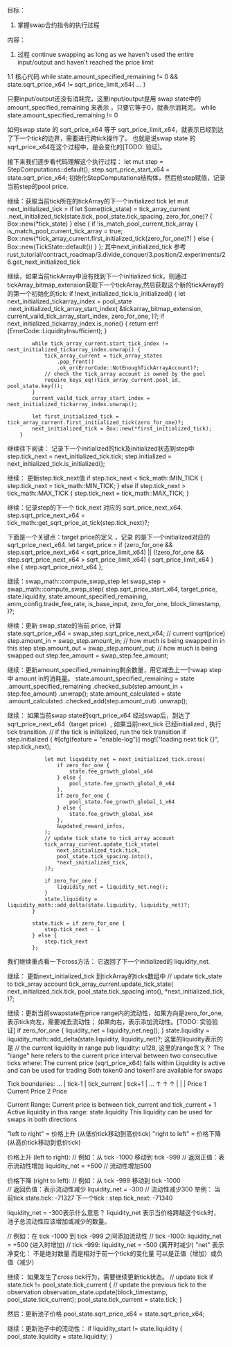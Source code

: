 目标：
1. 掌握swap合约指令的执行过程

内容：
1. 过程
continue swapping as long as we haven't used the entire input/output and haven't reached the price 
limit 

1.1 核心代码
 while state.amount_specified_remaining != 0 && state.sqrt_price_x64 != sqrt_price_limit_x64{
    ...
 }

只要input/output还没有消耗完，这里input/output是用 swap state中的amount_specified_remaining 来表示
，只要它等于0，就表示消耗完。 
while state.amount_specified_remaining != 0 

如何swap state 的 sqrt_price_x64 等于 sqrt_price_limit_x64，就表示已经到达了下一个tick的边界，需要进行跨tick操作了。 也就是说swap state 的 sqrt_price_x64在这个过程中，是会变化的[TODO: 验证]。 


接下来我们逐步看代码理解这个执行过程：
        let mut step = StepComputations::default();
        step.sqrt_price_start_x64 = state.sqrt_price_x64;
初始化StepComputations结构体，然后给step赋值，记录当前step的pool price.


继续：获取当前tick所在的tickArray的下一个initialized tick
let mut next_initialized_tick = if let Some(tick_state) = tick_array_current
            .next_initialized_tick(state.tick, pool_state.tick_spacing, zero_for_one)?
        {
            Box::new(*tick_state)
        } else {
            if !is_match_pool_current_tick_array {
                is_match_pool_current_tick_array = true;
                Box::new(*tick_array_current.first_initialized_tick(zero_for_one)?)
            } else {
                Box::new(TickState::default())
            }
        };
其中next_initialized_tick 参考 rust_tutorial/contract_roadmap/3.divide_conquer/3.position/2.experiments/26.get_next_initialized_tick


继续，如果当前tickArray中没有找到下一个initialized tick，则通过tickArray_bitmap_extension获取下一个tickArray,然后获取这个新的tickArray的的第一个初始化的tick:
        if !next_initialized_tick.is_initialized() {
            let next_initialized_tickarray_index = pool_state
                .next_initialized_tick_array_start_index(
                    &tickarray_bitmap_extension,
                    current_vaild_tick_array_start_index,
                    zero_for_one,
                )?;
            if next_initialized_tickarray_index.is_none() {
                return err!(ErrorCode::LiquidityInsufficient);
            }

            while tick_array_current.start_tick_index != next_initialized_tickarray_index.unwrap() {
                tick_array_current = tick_array_states
                    .pop_front()
                    .ok_or(ErrorCode::NotEnoughTickArrayAccount)?;
                // check the tick_array account is owned by the pool
                require_keys_eq!(tick_array_current.pool_id, pool_state.key());
            }
            current_vaild_tick_array_start_index = next_initialized_tickarray_index.unwrap();

            let first_initialized_tick = tick_array_current.first_initialized_tick(zero_for_one)?;
            next_initialized_tick = Box::new(*first_initialized_tick);
        }


继续往下阅读：  记录下一个initialized的tick及initialized状态到step中
step.tick_next = next_initialized_tick.tick;
step.initialized = next_initialized_tick.is_initialized();


继续： 更新step.tick_next值
  if step.tick_next < tick_math::MIN_TICK {
            step.tick_next = tick_math::MIN_TICK;
        } else if step.tick_next > tick_math::MAX_TICK {
            step.tick_next = tick_math::MAX_TICK;
 }


继续：记录step的下一个 tick_next 对应的 sqrt_price_next_x64.
        step.sqrt_price_next_x64 = tick_math::get_sqrt_price_at_tick(step.tick_next)?;


下面是一个关键点：target price的定义 ，记录 的是下一个initialized对应的sqrt_price_next_x64.
      let target_price = if (zero_for_one && step.sqrt_price_next_x64 < sqrt_price_limit_x64)
            || (!zero_for_one && step.sqrt_price_next_x64 > sqrt_price_limit_x64)
        {
            sqrt_price_limit_x64
        } else {
            step.sqrt_price_next_x64
        };


继续：swap_math::compute_swap_step 
    let swap_step = swap_math::compute_swap_step(
            step.sqrt_price_start_x64,
            target_price,
            state.liquidity,
            state.amount_specified_remaining,
            amm_config.trade_fee_rate,
            is_base_input,
            zero_for_one,
            block_timestamp,
        )?;

继续：更新 swap_state的当前 price, 计算    
        state.sqrt_price_x64 = swap_step.sqrt_price_next_x64;  // current sqrt(price)
        step.amount_in = swap_step.amount_in;         // how much is being swapped in in this step
        step.amount_out = swap_step.amount_out;      // how much is being swapped out
        step.fee_amount = swap_step.fee_amount;


继续：更新amount_specified_remaining剩余数量，用它减去上一个swap step中 amount in的消耗量。
  state.amount_specified_remaining = state
                .amount_specified_remaining
                .checked_sub(step.amount_in + step.fee_amount)
                .unwrap();
            state.amount_calculated = state
                .amount_calculated
                .checked_add(step.amount_out)
                .unwrap();

继续： 如果当前swap state的sqrt_price_x64 经过swap后，到达了sqrt_price_next_x64（target price）,
如果当前next_tick 已经initialized , 执行tick transition.
  // if the tick is initialized, run the tick transition
            if step.initialized {
                #[cfg(feature = "enable-log")]
                msg!("loading next tick {}", step.tick_next);

                let mut liquidity_net = next_initialized_tick.cross(
                    if zero_for_one {
                        state.fee_growth_global_x64
                    } else {
                        pool_state.fee_growth_global_0_x64
                    },
                    if zero_for_one {
                        pool_state.fee_growth_global_1_x64
                    } else {
                        state.fee_growth_global_x64
                    },
                    &updated_reward_infos,
                );
                // update tick_state to tick_array account
                tick_array_current.update_tick_state(
                    next_initialized_tick.tick,
                    pool_state.tick_spacing.into(),
                    *next_initialized_tick,
                )?;

                if zero_for_one {
                    liquidity_net = liquidity_net.neg();
                }
                state.liquidity = liquidity_math::add_delta(state.liquidity, liquidity_net)?;
            }

            state.tick = if zero_for_one {
                step.tick_next - 1
            } else {
                step.tick_next
            };


我们继续重点看一下cross方法： 它返回了下一个initialized的 liquidity_net. 

继续： 更新next_initialized_tick 到tickArray的ticks数组中
     // update tick_state to tick_array account
                tick_array_current.update_tick_state(
                    next_initialized_tick.tick,
                    pool_state.tick_spacing.into(),
                    *next_initialized_tick,
                )?;


继续：更新当前swapstate在price range内的流动性，如果方向是zero_for_one, 表示tick向左，需要减去流动性；
如果向右，表示添加流动性。[TODO: 实验验证]
if zero_for_one {
    liquidity_net = liquidity_net.neg();
}
state.liquidity = liquidity_math::add_delta(state.liquidity, liquidity_net)?;
这里的liquidity表示的是
   // the current liquidity in range
    pub liquidity: u128,
这里的range含义？
The "range" here refers to the current price interval between two consecutive ticks where:
The current price (sqrt_price_x64) falls within
Liquidity is active and can be used for trading
Both token0 and token1 are available for swaps

Tick boundaries: ... | tick-1 | tick_current | tick+1 | ...
                    ↑         ↑              ↑
                    |         |              |
                Price 1    Current       Price 2
                          Price

Current Range:
Current price is between tick_current and tick_current + 1
Active liquidity in this range: state.liquidity
This liquidity can be used for swaps in both directions

"left to right" = 价格上升 (从低价tick移动到高价tick)
"right to left" = 价格下降 (从高价tick移动到低价tick)

价格上升 (left to right):
// 例如：从 tick -1000 移动到 tick -999
// 返回正值：表示流动性增加
liquidity_net = +500  // 流动性增加500

价格下降 (right to left):
// 例如：从 tick -999 移动到 tick -1000  
// 返回负值：表示流动性减少
liquidity_net = -300  // 流动性减少300
举例： 
当前tick state.tick: -71327
下一个tick : step.tick_next: -71340

liquidity_net = -300表示什么意思？
liquidity_net 表示当价格跨越这个tick时，池子总流动性应该增加或减少的数量。

// 例如：在 tick -1000 到 tick -999 之间添加流动性
// tick -1000: liquidity_net = +500 (进入时增加)
// tick -999: liquidity_net = -500 (离开时减少)
"net" 表示净变化：
不是绝对数量
而是相对于前一个tick的变化量
可以是正值（增加）或负值（减少） 

继续： 如果发生了cross tick行为，需要继续更新tick状态。
    // update tick
    if state.tick != pool_state.tick_current {
        // update the previous tick to the observation
        observation_state.update(block_timestamp, pool_state.tick_current);
        pool_state.tick_current = state.tick;
    }

然后：更新池子价格
    pool_state.sqrt_price_x64 = state.sqrt_price_x64;

继续：更新池子中的流动性：
    if liquidity_start != state.liquidity {
        pool_state.liquidity = state.liquidity;
    }


